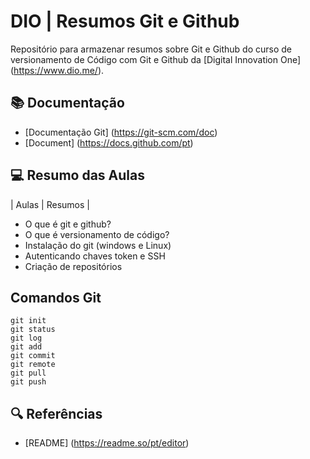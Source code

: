 
# DIO | Resumos Git e Github

Repositório para armazenar resumos sobre Git e Github do curso de versionamento de Código com Git e Github da [Digital Innovation One] (https://www.dio.me/).

## 📚 Documentação
- [Documentação Git] (https://git-scm.com/doc)
- [Document] (https://docs.github.com/pt)

## 💻 Resumo das Aulas

| Aulas | Resumos | 

- O que é git e github?
- O que é versionamento de código?
- Instalação do git (windows e Linux)
- Autenticando chaves token e SSH
- Criação de repositórios

## Comandos Git
```
git init
git status
git log
git add
git commit
git remote
git pull
git push

``` 

## 🔍 Referências
- [README] (https://readme.so/pt/editor)
